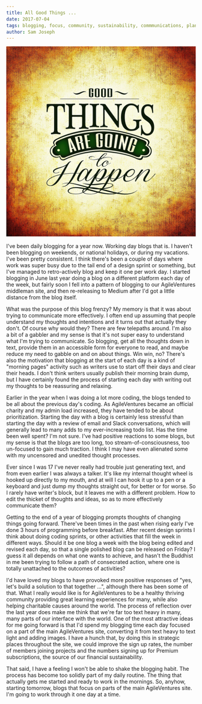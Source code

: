 ```yaml
---
title: All Good Things ...
date: 2017-07-04
tags: blogging, focus, community, sustainability, commmunications, planning, prioritizing
author: Sam Joseph
---
```


![good things](/images/good_things.jpg)

I've been daily blogging for a year now.  Working day blogs that is.  I haven't been blogging on weekends, or national holidays, or during my vacations.  I've been pretty consistent.  I think there's been a couple of days where work was super busy due to the tail end of a design sprint or something, but I've managed to retro-actively blog and keep it one per work day.  I started blogging in June last year doing a blog on a different platform each day of the week, but fairly soon I fell into a pattern of blogging to our AgileVentures middleman site, and then re-releasing to Medium after I'd got a little distance from the blog itself.

What was the purpose of this blog frenzy?  My memory is that it was about trying to communicate more effectively.  I often end up assuming that people understand my thoughts and intentions and it turns out that actually they don't.  Of course why would they?  There are few telepaths around.  I'm also a bit of a gabbler and my sense is that it's not super easy to understand what I'm trying to communicate.  So blogging, get all the thoughts down in text, provide them in an accessible form for everyone to read, and maybe reduce my need to gabble on and on about things.  Win win, no?  There's also the motivation that blogging at the start of each day is a kind of "morning pages" activity such as writers use to start off their days and clear their heads.  I don't think writers usually publish their morning brain dump, but I have certainly found the process of starting each day with writing out my thoughts to be reassuring and relaxing.  

Earlier in the year when I was doing a lot more coding, the blogs tended to be all about the previous day's coding.  As AgileVentures became an official charity and my admin load increased, they have tended to be about prioritization.  Starting the day with a blog is certainly less stressful than starting the day with a review of email and Slack conversations, which will generally lead to many adds to my ever-increasing todo list.  Has the time been well spent?  I'm not sure.  I've had positive reactions to some blogs, but my sense is that the blogs are too long, too stream-of-consciousness, too un-focused to gain much traction.  I think I may have even alienated some with my uncensored and unedited thought processes.

Ever since I was 17 I've never really had trouble just generating text, and from even earlier I was always a talker.  It's like my internal thought wheel is hooked up directly to my mouth, and at will I can hook it up to a pen or a keyboard and just dump my thoughts straight out, for better or for worse.  So I rarely have writer's block, but it leaves me with a different problem.  How to edit the thicket of thoughts and ideas, so as to more effectively communicate them?

Getting to the end of a year of blogging prompts thoughts of changing things going forward.  There've been times in the past when rising early I've done 3 hours of programming before breakfast.  After recent design sprints I think about doing coding sprints, or other activities that fill the week in different ways.  Should it be one blog a week with the blog being edited and revised each day, so that a single polished blog can be released on Friday?  I guess it all depends on what one wants to achieve, and hasn't the Buddhist in me been trying to follow a path of consecrated action, where one is totally unattached to the outcomes of activities?

I'd have loved my blogs to have provoked more positive responses of "yes, let's build a solution to that together ...", although there has been some of that.  What I really would like is for AgileVentures to be a healthy thriving community providing great learning experiences for many, while also helping charitable causes around the world.  The process of reflection over the last year does make me think that we're far too text heavy in many, many parts of our interface with the world.  One of the most attractive ideas for me going forward is that I'd spend my blogging time each day focused on a part of the main AgileVentures site, converting it from text heavy to text light and adding images.  I have a hunch that, by doing this in strategic places throughout the site, we could improve the sign up rates, the number of members joining projects and the numbers signing up for Premium subscriptions, the source of our financial sustainability.

That said, I have a feeling I won't be able to shake the blogging habit.  The process has become too solidly part of my daily routine.  The thing that actually gets me started and ready to work in the mornings.  So, anyhow, starting tomorrow, blogs that focus on parts of the main AgileVentures site.  I'm going to work through it one day at a time.
